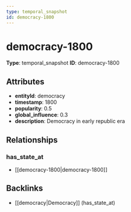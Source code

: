```yaml
---
type: temporal_snapshot
id: democracy-1800
---
```


# democracy-1800

**Type**: temporal_snapshot
**ID**: democracy-1800

## Attributes

- **entityId**: democracy
- **timestamp**: 1800
- **popularity**: 0.5
- **global_influence**: 0.3
- **description**: Democracy in early republic era

## Relationships

### has_state_at

- [[democracy-1800|democracy-1800]]

## Backlinks

- [[democracy|Democracy]] (has_state_at)

